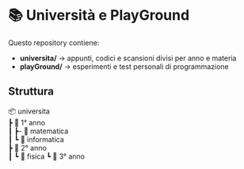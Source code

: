 # 📚 Università e PlayGround

Questo repository contiene:
- **universita/** → appunti, codici e scansioni divisi per anno e materia
- **playGround/** → esperimenti e test personali di programmazione

## Struttura
📦 universita  
 ┣ 📂 1° anno  
 ┃ ┣- 📂 matematica  
 ┃ ┗ 📂 informatica  
 ┣ 📂 2° anno  
 ┃ ┗ 📂 fisica
 ┗ 📂 3° anno






